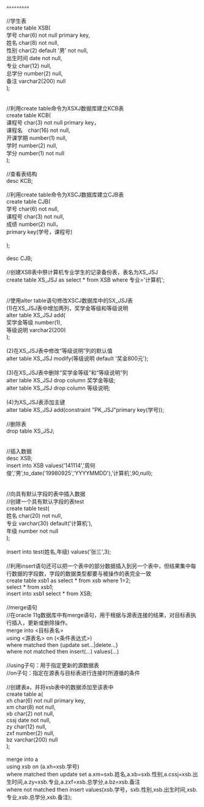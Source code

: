 
<BlogInfo title="oracle数据库练习" author="白日梦想猿" pv=0 read_times=0 pre_cost_time=95 category="数据库编程" tag_list="['oracle', '数据库']" create_time="2021.09.22 09:35:51.408779" update_time="2021.09.29 09:34:44" />

^^^^^^^^^
<p data-we-empty-p="">//学生表<br>create table XSB(<br>学号 char(6) not null primary key,<br>姓名 char(8) not null,<br>性别 char(2) default '男' not null,<br>出生时间 date not null,<br>专业 char(12) null,<br>总学分 number(2) null,<br>备注 varchar2(200) null<br>);<br><br><br>//利用create table命令为XSXJ数据库建立KCB表<br>create table KCB(<br>课程号 char(3) not null primary key，<br>课程名　char(16) not null,<br>开课学期 number(1) null,<br>学时 number(2) null,<br>学分 number(1) not null<br>);<br><br>//查看表结构<br>desc KCB;<br><br>//利用create table命令为XSCJ数据库建立CJB表<br>create table CJB(<br>学号 char(6) not null,<br>课程号 char(3) not null,<br>成绩 number(2) null，<br>primary key(学号，课程号)<br><br>);<br><br>desc CJB;<br><br>//创建XSB表中祭计算机专业学生的记录备份表，表名为XS_JSJ<br>create table XS_JSJ as select * from XSB where 专业='计算机';<br><br><br>//使用alter table语句修改XSCJ数据库中的SX_JSJ表<br>(1)在XS_JSJ表中增加两列，奖学金等级和等级说明<br>alter table XS_JSJ add(<br>奖学金等级 number(1),<br>等级说明 varchar2(200) <br>);<br><br>(2)在XS_JSJ表中修改“等级说明”列的默认值<br>alter table XS_JSJ modify(等级说明 default '奖金800元');<br><br>(3)在XS_JSJ表中删除“奖学金等级”和“等级说明”列<br>alter table XS_JSJ drop column 奖学金等级;<br>alter table XS_JSJ drop column 等级说明;<br><br>(4)为XS_JSJ表添加主键<br>alter table XS_JSJ add(constraint "PK_JSJ"primary key(学号));<br><br>//删除表<br>drop table XS_JSJ;<br><br><br>//插入数据<br>desc XSB;<br>insert into XSB values('141114','周何俊','男',to_date('19980925','YYYYMMDD'),'计算机',90,null);<br><br><br>//向具有默认字段的表中插入数据<br>//创建一个具有默认字段的表test<br>create table test(<br>姓名 char(20) not null,<br>专业 varchar(30) default('计算机'),<br>年级 number not null<br>);<br><br>insert into test(姓名,年级) values('张三',3);<br><br>//利用insert语句还可以把一个表中的部分数据插入到另一个表中，但结果集中每行数据的字段数，字段的数据类型都要与被操作的表完全一致<br>create table xsb1 as select * from xsb where 1=2;<br>select * from xsb1;<br>insert into xsb1 select * from XSB;<br><br>//merge语句<br>//在oracle 11g数据库中有merge语句，用于根据与源表连接的结果，对目标表执行插入，更新或删除操作。<br>merge into &lt;目标表名&gt;<br> using &lt;源表名&gt; on (&lt;条件表达式&gt;)<br> where matched then {update set...|delete...}<br>where not matched then insert(...) values(...)<br><br>//using子句：用于指定更新的源数据表<br>//on子句：指定在源表与目标表进行连接时所遵循的条件<br><br>//创建表a，并将xsb表中的数据添加至该表中<br>create table a(<br>xh char(6) not null primary key,<br>xm char(8) not null,<br>xb char(2) not null,<br>cssj date not null,<br>zy char(12)  null,<br>zxf number(2) null,<br>bz varchar(200) null<br>);<br><br>merge into a<br>using xsb on (a.xh=xsb.学号)<br>where matched then update set a.xm=sxb.姓名,a.xb=sxb.性别,a.cssj=xsb.出生时间,a.zy=xsb.专业,a.zxf=xsb.总学分,a.bz=xsb.备注<br>where not matched then insert values(xsb.学号，sxb.性别,xsb.出生时间,xsb.专业,xsb.总学分,xsb.备注);<br><br><br><br><br><br><br><br></p>
